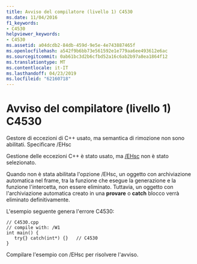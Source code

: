 ```yaml
---
title: Avviso del compilatore (livello 1) C4530
ms.date: 11/04/2016
f1_keywords:
- C4530
helpviewer_keywords:
- C4530
ms.assetid: a04dcdb2-84db-459d-9e5e-4e743887465f
ms.openlocfilehash: a542f9b6bb73e561592e1e779aa6ee493612e6ac
ms.sourcegitcommit: 0ab61bc3d2b6cfbd52a16c6ab2b97a8ea1864f12
ms.translationtype: MT
ms.contentlocale: it-IT
ms.lasthandoff: 04/23/2019
ms.locfileid: "62160718"
---
```

# <a name="compiler-warning-level-1-c4530"></a>Avviso del compilatore (livello 1) C4530

Gestore di eccezioni di C++ usato, ma semantica di rimozione non sono abilitati. Specificare /EHsc

Gestione delle eccezioni C++ è stato usato, ma [/EHsc](../../build/reference/eh-exception-handling-model.md) non è stato selezionato.

Quando non è stata abilitata l'opzione /EHsc, un oggetto con archiviazione automatica nel frame, tra la funzione che esegue la generazione e la funzione l'intercetta, non essere eliminato. Tuttavia, un oggetto con l'archiviazione automatica creato in una **provare** o **catch** blocco verrà eliminato definitivamente.

L'esempio seguente genera l'errore C4530:

```
// C4530.cpp
// compile with: /W1
int main() {
   try{} catch(int*) {}   // C4530
}
```

Compilare l'esempio con /EHsc per risolvere l'avviso.
